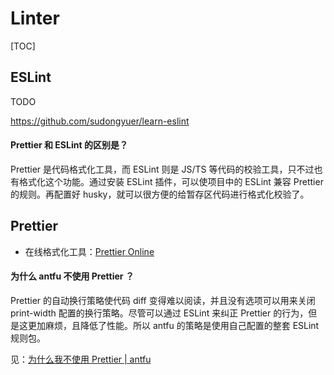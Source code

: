 # Linter

[TOC]

## ESLint

TODO

https://github.com/sudongyuer/learn-eslint

#### Prettier 和 ESLint 的区别是？

Prettier 是代码格式化工具，而 ESLint 则是 JS/TS 等代码的校验工具，只不过也有格式化这个功能。通过安装 ESLint 插件，可以使项目中的 ESLint 兼容 Prettier 的规则。再配置好 husky，就可以很方便的给暂存区代码进行格式化校验了。

## Prettier

* 在线格式化工具：[Prettier Online](https://prettier.io/playground/#N4Igxg9gdgLgprEAuc0DOMAEBXNcBOamAvJgNoA6UmmwOe+AkgCZKYCMANPQVAIYBbOGwogAggBsAZgEs4mAMJ98QiTJh9RmAL6cqNOrgIs2AJm5H8-ISJABxGf0wAlCGgAWfKFt37aPJlZMAGYLBmthTFEAZXdsAHNMADk+ACNsHz1qf0sTTAAWMN5BSNFnPncBL0wAMXw+Bky-QwY8gFYiqxLbABU3d3kAGQBPbFSEJuyW4yCANk6I22iCeJkIZJkJCCllSYBdAG4qEE4QCAAHGDWoNGRQZXwIAHcABWUEW5Q+CSe+YdvTql6mAANZwGDREqDRxwZAwfDYOCA4FgiHnPhgRzxOEIpEgOACcbMZhwZiDLzxbB8eJwGoQFR8GBXKDYr7YGAQE4gdwwAQSADq7nUcDQ6LAcGWN3UMgAbuphsgQBh8DIwDAuY4GDAXvV4lVkDsJHhTgArNAAD2iWIkcAAitgIPADd9jSB0YQCIrUmk4BIuecVbB+TJmDB3Mh8qE3Y88Pz6udFQGRQQZbDTgBHB3wHUXT4gBoAWigcFJpK5+DgmZkFZ11P1SENrrwAhkzqNeLQ1rgYiZKvS2YI0OLOMRp07LJt9sdsKQ8NHIA0qWDofDSHMC-qmyxCggAnr+LQbS5Rh6aU+jbxMsRjCgJNg0TAKsuYlv0Rgwxtbbw2m0QA)

#### 为什么 antfu 不使用 Prettier ？

Prettier 的自动换行策略使代码 diff 变得难以阅读，并且没有选项可以用来关闭 print-width 配置的换行策略。尽管可以通过 ESLint 来纠正 Prettier 的行为，但是这更加麻烦，且降低了性能。所以 antfu 的策略是使用自己配置的整套 ESLint 规则包。

见：[为什么我不使用 Prettier | antfu](https://antfu.me/posts/why-not-prettier-zh)
